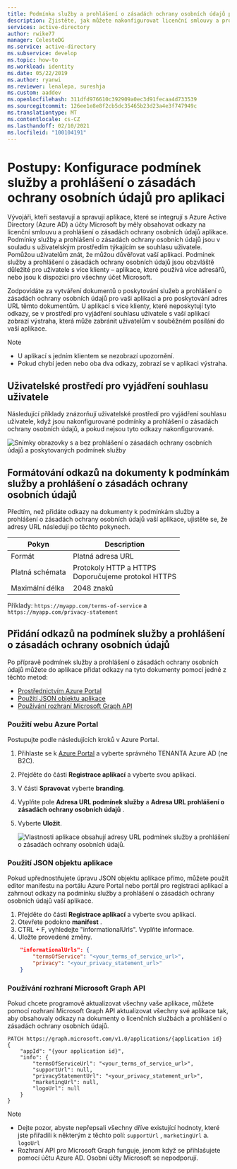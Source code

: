 ```yaml
---
title: Podmínka služby a prohlášení o zásadách ochrany osobních údajů pro aplikace | Azure
description: Zjistěte, jak můžete nakonfigurovat licenční smlouvy a prohlášení o zásadách ochrany osobních údajů pro aplikace registrované pro použití Azure AD.
services: active-directory
author: rwike77
manager: CelesteDG
ms.service: active-directory
ms.subservice: develop
ms.topic: how-to
ms.workload: identity
ms.date: 05/22/2019
ms.author: ryanwi
ms.reviewer: lenalepa, sureshja
ms.custom: aaddev
ms.openlocfilehash: 311dfd976610c392909a0ec3d91fecaa4d733539
ms.sourcegitcommit: 126ee1e8e8f2cb5dc35465b23d23a4e3f747949c
ms.translationtype: MT
ms.contentlocale: cs-CZ
ms.lasthandoff: 02/10/2021
ms.locfileid: "100104191"
---
```

# <a name="how-to-configure-terms-of-service-and-privacy-statement-for-an-app"></a>Postupy: Konfigurace podmínek služby a prohlášení o zásadách ochrany osobních údajů pro aplikaci

Vývojáři, kteří sestavují a spravují aplikace, které se integrují s Azure Active Directory (Azure AD) a účty Microsoft by měly obsahovat odkazy na licenční smlouvu a prohlášení o zásadách ochrany osobních údajů aplikace. Podmínky služby a prohlášení o zásadách ochrany osobních údajů jsou v souladu s uživatelským prostředím týkajícím se souhlasu uživatele. Pomůžou uživatelům znát, že můžou důvěřovat vaší aplikaci. Podmínek služby a prohlášení o zásadách ochrany osobních údajů jsou obzvláště důležité pro uživatele s více klienty – aplikace, které používá více adresářů, nebo jsou k dispozici pro všechny účet Microsoft.

Zodpovídáte za vytváření dokumentů o poskytování služeb a prohlášení o zásadách ochrany osobních údajů pro vaši aplikaci a pro poskytování adres URL těmto dokumentům. U aplikací s více klienty, které neposkytují tyto odkazy, se v prostředí pro vyjádření souhlasu uživatele s vaší aplikací zobrazí výstraha, která může zabránit uživatelům v souběžném posílání do vaší aplikace.

> [!NOTE]
> * U aplikací s jedním klientem se nezobrazí upozornění.
> * Pokud chybí jeden nebo oba dva odkazy, zobrazí se v aplikaci výstraha.

## <a name="user-consent-experience"></a>Uživatelské prostředí pro vyjádření souhlasu uživatele

Následující příklady znázorňují uživatelské prostředí pro vyjádření souhlasu uživatele, když jsou nakonfigurované podmínky a prohlášení o zásadách ochrany osobních údajů, a pokud nejsou tyto odkazy nakonfigurované.

![Snímky obrazovky s a bez prohlášení o zásadách ochrany osobních údajů a poskytovaných podmínek služby](./media/howto-add-terms-of-service-privacy-statement/user-consent-exp-privacy-statement-terms-service.png)

## <a name="formatting-links-to-the-terms-of-service-and-privacy-statement-documents"></a>Formátování odkazů na dokumenty k podmínkám služby a prohlášení o zásadách ochrany osobních údajů

Předtím, než přidáte odkazy na dokumenty k podmínkám služby a prohlášení o zásadách ochrany osobních údajů vaší aplikace, ujistěte se, že adresy URL následují po těchto pokynech.

| Pokyn     | Description                           |
|---------------|---------------------------------------|
| Formát        | Platná adresa URL                             |
| Platná schémata | Protokoly HTTP a HTTPS<br/>Doporučujeme protokol HTTPS |
| Maximální délka    | 2048 znaků                       |

Příklady: `https://myapp.com/terms-of-service` a `https://myapp.com/privacy-statement`

## <a name="adding-links-to-the-terms-of-service-and-privacy-statement"></a>Přidání odkazů na podmínek služby a prohlášení o zásadách ochrany osobních údajů

Po přípravě podmínek služby a prohlášení o zásadách ochrany osobních údajů můžete do aplikace přidat odkazy na tyto dokumenty pomocí jedné z těchto metod:

* [Prostřednictvím Azure Portal](#azure-portal)
* [Použití JSON objektu aplikace](#app-object-json)
* [Používání rozhraní Microsoft Graph API](#msgraph-rest-api)

### <a name="using-the-azure-portal"></a><a name="azure-portal"></a>Použití webu Azure Portal
Postupujte podle následujících kroků v Azure Portal.

1. Přihlaste se k <a href="https://portal.azure.com/" target="_blank">Azure Portal</a> a vyberte správného TENANTA Azure AD (ne B2C).
2. Přejděte do části **Registrace aplikací** a vyberte svou aplikaci.
3. V části **Spravovat** vyberte **branding**.
4. Vyplňte pole **Adresa URL podmínek služby** a **Adresa URL prohlášení o zásadách ochrany osobních údajů** .
5. Vyberte **Uložit**.

    ![Vlastnosti aplikace obsahují adresy URL podmínek služby a prohlášení o zásadách ochrany osobních údajů.](./media/howto-add-terms-of-service-privacy-statement/azure-portal-terms-service-privacy-statement-urls.png)

### <a name="using-the-app-object-json"></a><a name="app-object-json"></a>Použití JSON objektu aplikace

Pokud upřednostňujete úpravu JSON objektu aplikace přímo, můžete použít editor manifestu na portálu Azure Portal nebo portál pro registraci aplikací a zahrnout odkazy na podmínku služby a prohlášení o zásadách ochrany osobních údajů vaší aplikace.

1. Přejděte do části **Registrace aplikací** a vyberte svou aplikaci.
2. Otevřete podokno **manifest** .
3. CTRL + F, vyhledejte "informationalUrls". Vyplňte informace.
4. Uložte provedené změny.

```json
    "informationalUrls": { 
        "termsOfService": "<your_terms_of_service_url>", 
        "privacy": "<your_privacy_statement_url>" 
    }
```

### <a name="using-the-microsoft-graph-api"></a><a name="msgraph-rest-api"></a>Používání rozhraní Microsoft Graph API

Pokud chcete programově aktualizovat všechny vaše aplikace, můžete pomocí rozhraní Microsoft Graph API aktualizovat všechny své aplikace tak, aby obsahovaly odkazy na dokumenty o licenčních službách a prohlášení o zásadách ochrany osobních údajů.

```
PATCH https://graph.microsoft.com/v1.0/applications/{application id}
{ 
    "appId": "{your application id}", 
    "info": { 
        "termsOfServiceUrl": "<your_terms_of_service_url>", 
        "supportUrl": null, 
        "privacyStatementUrl": "<your_privacy_statement_url>", 
        "marketingUrl": null, 
        "logoUrl": null 
    }
}
```

> [!NOTE]
> * Dejte pozor, abyste nepřepsali všechny dříve existující hodnoty, které jste přiřadili k některým z těchto polí: `supportUrl` , `marketingUrl` a. `logoUrl`
> * Rozhraní API pro Microsoft Graph funguje, jenom když se přihlašujete pomocí účtu Azure AD. Osobní účty Microsoft se nepodporují.
